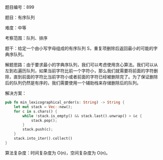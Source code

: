 题目编号：899

题目：有序队列

难度：中等

考察范围：队列、排序

题干：给定一个由小写字母组成的有序队列 S，重复项删除后返回最小的可能的字典序队列。

解题思路：由于要求最小的字典序队列，我们可以考虑使用贪心算法。我们可以从左到右遍历队列，如果当前字符比前一个字符小，那么我们就需要将前面的字符删除，直到前面的字符比当前字符小或者前面的字符已经被删除完了。为了保证删除后的队列仍然是有序的，我们需要使用一个辅助栈来存储删除后的队列。

解决方案：

```rust
pub fn min_lexicographical_order(s: String) -> String {
    let mut stack = Vec::new();
    for c in s.chars() {
        while !stack.is_empty() && stack.last().unwrap() > &c {
            stack.pop();
        }
        stack.push(c);
    }
    stack.into_iter().collect()
}
```

算法复杂度：时间复杂度为 O(n)，空间复杂度为 O(n)。